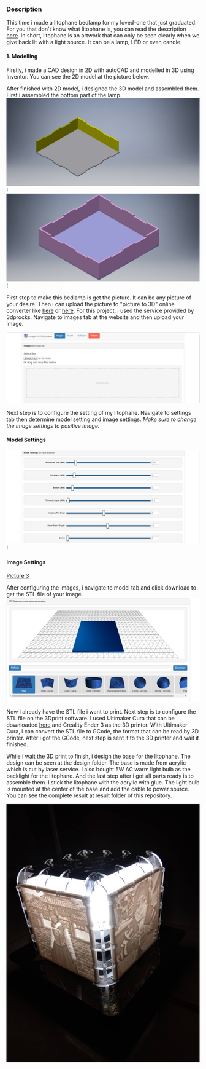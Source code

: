 ### Description

This time i made a litophane bedlamp for my loved-one that just graduated. For you that don't know what litophane is, you can read the description [here](https://en.wikipedia.org/wiki/Lithophane). In short, litophane is an artwork that can only be seen clearly when we give back lit with a light source. It can be a lamp, LED or even candle. 

#### 1. Modelling
Firstly, i made a CAD design in 2D with autoCAD and modelled in 3D using Inventor. You can see the 2D model at the picture below.

After finished with 2D model, i designed the 3D model and assembled them. First i assembled the bottom part of the lamp. 
![Step 1](https://github.com/falithurrahman/litophane_bedlamp/blob/master/Design/step1.jpg "Step 1") !
![Step 2](https://github.com/falithurrahman/litophane_bedlamp/blob/master/Design/step2.jpg "Step 2") !

First step to make this bedlamp is get the picture. It can be any picture of your desire. Then i can upload the picture to "picture to 3D" online converter like [here](http://3dp.rocks/lithophane/) or [here](https://lithophanemaker.com/). For this project, i used the service provided by 3dprocks. Navigate to images tab at the website and then upload your image. 

![Picture 1](https://github.com/falithurrahman/litophane_bedlamp/blob/master/Step/1.PNG "Picture 1")

Next step is to configure the setting of my litophane. Navigate to settings tab then determine model setting and image settings. *Make sure to change the image settings to positive image.*
#### Model Settings
![Picture 2](https://github.com/falithurrahman/litophane_bedlamp/blob/master/Step/2.PNG "Picture 2") !
#### Image Settings
[Picture 3](https://github.com/falithurrahman/litophane_bedlamp/blob/master/Step/3.PNG "Picture 3")

After configuring the images, i navigate to model tab and click download to get the STL file of your image. ![Picture 4](https://github.com/falithurrahman/litophane_bedlamp/blob/master/Step/4.PNG "Picture 4")

Now i already have the STL file i want to print. Next step is to configure the STL file on the 3Dprint software. I used Ultimaker Cura that can be downloaded [here](https://ultimaker.com/software/ultimaker-cura) and Creality Ender 3 as the 3D printer. With Ultimaker Cura, i can convert the STL file to GCode, the format that can be read by 3D printer. After i got the GCode, next step is sent it to the 3D printer and wait it finished.

While i wait the 3D print to finish, i design the base for the litophane. The design can be seen at the design folder. The base is made from acrylic which is cut by laser service. I also bought 5W AC warm light bulb as the backlight for the litophane. And the last step after i got all parts ready is to assemble them. I stick the litophane with the acrylic with glue. The light bulb is mounted at the center of the base and add the cable to power source. You can see the complete result at result folder of this repository.


![Picture 5](https://github.com/falithurrahman/litophane_bedlamp/blob/master/Result/88363.jpg "Picture 5")
